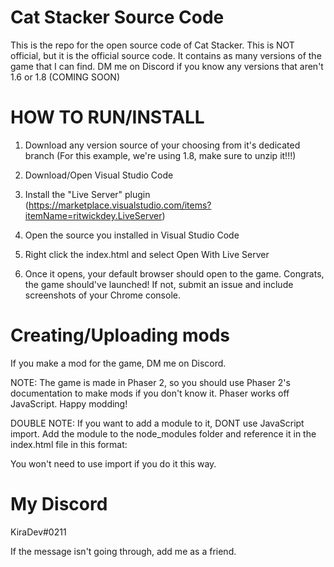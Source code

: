 # Cat Stacker Source Code
 This is the repo for the open source code of Cat Stacker. This is NOT official, but it is the official source code. It contains as many versions of the game that I can find. DM me on Discord if you know any versions that aren't 1.6 or 1.8 (COMING SOON)

# HOW TO RUN/INSTALL

1. Download any version source of your choosing from it's dedicated branch (For this example, we're using 1.8, make sure to unzip it!!!)

1. Download/Open Visual Studio Code

2. Install the "Live Server" plugin (https://marketplace.visualstudio.com/items?itemName=ritwickdey.LiveServer)

3. Open the source you installed in Visual Studio Code

4. Right click the index.html and select Open With Live Server

5. Once it opens, your default browser should open to the game. Congrats, the game should've launched! If not, submit an issue and include screenshots of your Chrome console.

# Creating/Uploading mods

If you make a mod for the game, DM me on Discord.

NOTE: The game is made in Phaser 2, so you should use Phaser 2's documentation to make mods if you don't know it. Phaser works off JavaScript. Happy modding!

DOUBLE NOTE: If you want to add a module to it, DONT use JavaScript import. Add the module to the node_modules folder and reference it in the index.html file in this format: <script src="./node_modules/YOURMODULE/mainjavascriptfile.js"></script>

You won't need to use import if you do it this way.

# My Discord

KiraDev#0211

If the message isn't going through, add me as a friend.

